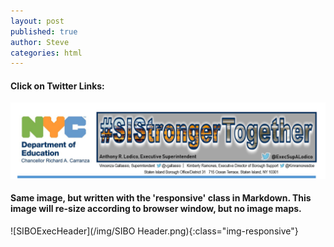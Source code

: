 ```yaml
---
layout: post
published: true
author: Steve
categories: html 
---
```

#### Click on Twitter Links:
<img usemap="#image-map" src="/img/SIBO Header.png">
<map name="image-map">
    <area target="_blank" alt="VGTwitter" title="VGTwitter" href="http://twitter.com/vgallassio" coords="622,214,526,240" shape="rect">
    <area target="_blank" alt="ALTwitter" title="ALTwitter" href="http://twitter.com/execsupalodico" coords="902,176,1103,212" shape="rect">
    <area target="_blank" alt="KRTwitter" title="KRTwitter" href="http://twitter.com/kimramonesdoe" coords="972,215,1107,240" shape="rect">
</map>


#### Same image, but written with the 'responsive' class in Markdown. This image will re-size according to browser window, but no image maps. 

![SIBOExecHeader](/img/SIBO Header.png){:class="img-responsive"}
